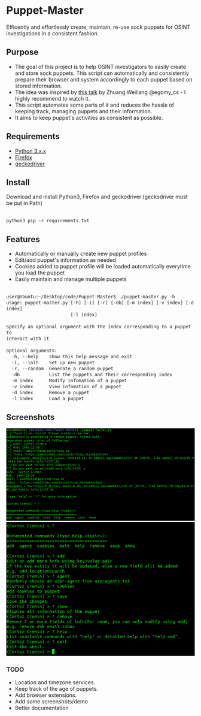 # Puppet-Master

Efficently and effortlessly create, maintain, re-use sock puppets for OSINT investigations in a consistent fashion.

## Purpose 
- The goal of this project is to help OSINT investigators to easily create and store sock puppets. This script can automatically and consistently prepare their browser and system accordingly to each puppet based on stored information.
- The idea was inspired by [this talk](https://www.youtube.com/watch?v=v8EP6xOcB8M) by Zhuang Weiliang @egomy_cs - I highly recommend to watch it.
- This script automates some parts of it and reduces the hassle of keeping track, managing puppets and their information.
- It aims to keep puppet's activities as consistent as possible.
## Requirements 
- [Python 3.x.x](https://www.python.org/downloads/)
- [Firefox](https://www.mozilla.org/en-CA/firefox/all/#product-desktop-release) 
- [geckodriver](https://github.com/mozilla/geckodriver/releases)
## Install
Download and install Python3, Firefox and geckodriver (geckodriver must be put in Path)
<pre><code>
python3 pip -r requirements.txt
</code></pre>

## Features
- Automatically or manually create new puppet profiles
- Edit/add puppet's information as needed
- Cookies added to puppet profile will be loaded automatically everytime you load the puppet
- Easily maintain and manage multiple puppets

<pre><code>
user@Ubuntu:~/Desktop/code/Puppet-Master$ ./puppet-master.py -h
usage: puppet-master.py [-h] [-i] [-r] [-db] [-m index] [-v index] [-d index]
                        [-l index]

Specify an optional argument with the index corresponding to a puppet to
interact with it

optional arguments:
  -h, --help    show this help message and exit
  -i, --init    Set up new puppet
  -r, --random  Generate a random puppet
  -db           List the puppets and their corresponding index
  -m index      Modify infomation of a puppet
  -v index      View infomation of a puppet
  -d index      Remove a puppet
  -l index      Load a puppet
</code></pre>

## Screenshots
<img src='./screenshots/Screenshot from 2020-07-10 22-15-05.png'>
<img src='./screenshots/Screenshot from 2020-07-10 22-19-07.png'>

### TODO 
- Location and timezone services.
- Keep track of the age of puppets.
- Add browser extensions.
- Add some screenshots/demo
- Better documentation 
